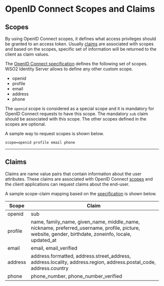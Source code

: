 # OpenID Connect Scopes and Claims

## Scopes

By using OpenID Connect scopes, it defines what access privileges should be granted to an access token. 
Usually [claims](#claims) are associated with scopes and based on the scopes, specific set of information will be returned
to the client as claim values.

The [OpenID Connect specification](https://openid.net/specs/openid-connect-core-1_0.html#ScopeClaims) defines the 
following set of scopes. WSO2 Identity Server allows to define any other custom scope.

- openid
- profile
- email
- address
- phone

The `openid` scope is considered as a special scope and it is mandatory for OpenID Connect requests to have this scope.
The mandatory `sub` claim should be associated with this scope. The other scopes defined in the scopes are optional.

A sample way to request scopes is shown below.
```
scope=openid profile email phone
```

---

## Claims

Claims are name value pairs that contain information about the user attributes. These claims are associated with OpenID 
Connect [scopes](#scopes)  and the client applications can request claims about the end-user.


A sample scope-claim mapping based on the [specification](https://openid.net/specs/openid-connect-core-1_0.html#ScopeClaims)
is shown below.

| Scope                 | Claim         | 
| --------------------- | ------------- | 
| openid |sub |                            
| profile           | name, family_name, given_name, middle_name, nickname, preferred_username, profile, picture, website, gender, birthdate, zoneinfo, locale, updated_at|                              
| email         | email, email_verified| 
| address         | address.formatted, address.street_address, address.locality, address.region, address.postal_code, address.country| 
| phone         | phone_number, phone_number_verified| 
